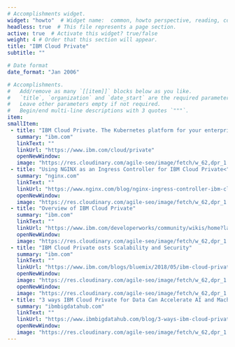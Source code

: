```yaml
---
# Accomplishments widget.
widget: "howto"  # Widget name:  common, howto perspective, reading, cd-with-jenkins-and-docker  etc
headless: true  # This file represents a page section.
active: true  # Activate this widget? true/false
weight: 4 # Order that this section will appear.
title: "IBM Cloud Private"
subtitle: ""

# Date format
date_format: "Jan 2006"

# Accomplishments.
#   Add/remove as many `[[item]]` blocks below as you like.
#   `title`, `organization` and `date_start` are the required parameters.
#   Leave other parameters empty if not required.
#   Begin/end multi-line descriptions with 3 quotes `"""`.
item:
smallItem: 
 - title: "IBM Cloud Private. The Kubernetes platform for your enterprise"
   summary: "ibm.com"
   linkText: ""
   linkUrl: "https://www.ibm.com/cloud/private"
   openNewWindow: 
   image: "https://res.cloudinary.com/agile-seo/image/fetch/w_62,dpr_1.0,d_blank_am8gzx.png/https%3A%2F%2Flogo.clearbit.com%2Fibm.com%3Fsize%3D250"  
 - title: "Using NGINX as an Ingress Controller for IBM Cloud Private<"
   summary: "nginx.com"
   linkText: ""
   linkUrl: "https://www.nginx.com/blog/nginx-ingress-controller-ibm-cloud-private/"
   openNewWindow: 
   image: "https://res.cloudinary.com/agile-seo/image/fetch/w_62,dpr_1.0,d_blank_am8gzx.png/https%3A%2F%2Flogo.clearbit.com%2Fnginx.com%3Fsize%3D250"  
 - title: "Overview of IBM Cloud Private"
   summary: "ibm.com"
   linkText: ""
   linkUrl: "https://www.ibm.com/developerworks/community/wikis/home?lang=en_us#!/wiki/W1559b1be149d_43b0_881e_9783f38faaff/page/Overview%20of%20IBM%20Cloud%20Private"
   openNewWindow: 
   image: "https://res.cloudinary.com/agile-seo/image/fetch/w_62,dpr_1.0,d_blank_am8gzx.png/https%3A%2F%2Flogo.clearbit.com%2Fibm.com%3Fsize%3D250"  
 - title: "IBM Cloud Private osts Scalability and Security"
   summary: "ibm.com"
   linkText: ""
   linkUrl: "https://www.ibm.com/blogs/bluemix/2018/05/ibm-cloud-private-v2103-boosts-scalability-and-security/"
   openNewWindow: 
   image: "https://res.cloudinary.com/agile-seo/image/fetch/w_62,dpr_1.0,d_blank_am8gzx.png/https%3A%2F%2Flogo.clearbit.com%2Fibm.com%3Fsize%3D250"  
   openNewWindow: 
   image: "https://res.cloudinary.com/agile-seo/image/fetch/w_62,dpr_1.0,d_blank_am8gzx.png/https%3A%2F%2Flogo.clearbit.com%2Fibm.com%3Fsize%3D250"  
 - title: "3 ways IBM Cloud Private for Data Can Accelerate AI and Machine Learning"
   summary: "ibmbigdatahub.com"
   linkText: ""
   linkUrl: "https://www.ibmbigdatahub.com/blog/3-ways-ibm-cloud-private-data-can-accelerate-your-ai-and-machine-learning-journey"
   openNewWindow: 
   image: "https://res.cloudinary.com/agile-seo/image/fetch/w_62,dpr_1.0,d_blank_am8gzx.png/https%3A%2F%2Flogo.clearbit.com%2Fibmbigdatahub.com%3Fsize%3D250"  
---
```

